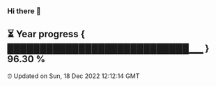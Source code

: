 ### Hi there 👋
⏳ Year progress { ████████████████████████████▁▁ } 96.30 %
---
⏰ Updated on Sun, 18 Dec 2022 12:12:14 GMT

